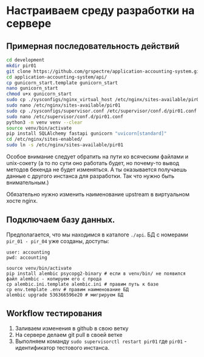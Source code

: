 # Настраиваем среду разработки на сервере

## Примерная последовательность действий

```bash
cd development
mkdir pir01
git clone https://github.com/grspectre/application-accounting-system.git
cd application-accounting-system/api/
cp gunicorn_start.template gunicorn_start
nano gunicorn_start
chmod u+x gunicorn_start
sudo cp ./sysconfigs/nginx_virtual_host /etc/nginx/sites-available/pir01
sudo nano /etc/nginx/sites-available/pir01
sudo cp ./sysconfigs/supervisor.conf /etc/supervisor/conf.d/pir01.conf
sudo nano /etc/supervisor/conf.d/pir01.conf
python3 -m venv venv --clear
source venv/bin/activate
pip install SQLAlchemy fastapi gunicorn "uvicorn[standard]"
cd /etc/nginx/sites-enabled/
sudo ln -s /etc/nginx/sites-available/pir01
```

Особое внимание следует обратить на пути ко всяческим файлами и unix-сокету (а то по сути оно работать будет, но почему-то вывод методов бекенда не будет изменяться. А ты оказывается получаешь данные с другого инстанса для разработки. Так что нужно быть внимательным.)

Обязательно нужно изменить наименование upstream в виртуальном хосте nginx.

## Подключаем базу данных.

Предполагается, что мы находимся в каталоге `./api`. БД с номерами `pir_01 - pir_04` уже созданы, доступы:

```
user: accounting
pwd: accounting
```

```
source venv/bin/activate
pip install alembic psycopg2-binary # если в venv/bin/ не появился файл alembic - копируем его с прода
cp alembic.ini.template alembic.ini # правим путь к базе
cp env.template .env # правим наименование БД
alembic upgrade 536366596e20 # мигрируем БД
```

## Workflow тестирования

1. Заливаем изменения в github в свою ветку
2. На сервере делаем git pull в своей ветке
3. Выполняем команду `sudo supervisorctl restart pir01` где `pir01` - идентификатор тестового инстанса.
